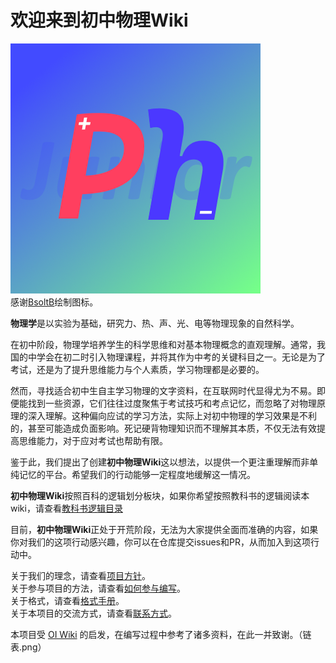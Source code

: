 # 欢迎来到**初中物理Wiki**

![Logo](assets/logo.png)  
感谢[BsoltB](https://github.com/BsoltB)绘制图标。

**物理学**是以实验为基础，研究力、热、声、光、电等物理现象的自然科学。

在初中阶段，物理学培养学生的科学思维和对基本物理概念的直观理解。通常，我国的中学会在初二时引入物理课程，并将其作为中考的关键科目之一。无论是为了考试，还是为了提升思维能力与个人素质，学习物理都是必要的。

然而，寻找适合初中生自主学习物理的文字资料，在互联网时代显得尤为不易。即便能找到一些资源，它们往往过度聚焦于考试技巧和考点记忆，而忽略了对物理原理的深入理解。这种偏向应试的学习方法，实际上对初中物理的学习效果是不利的，甚至可能造成负面影响。死记硬背物理知识而不理解其本质，不仅无法有效提高思维能力，对于应对考试也帮助有限。

鉴于此，我们提出了创建**初中物理Wiki**这以想法，以提供一个更注重理解而非单纯记忆的平台。希望我们的行动能够一定程度地缓解这一情况。

**初中物理Wiki**按照百科的逻辑划分板块，如果你希望按照教科书的逻辑阅读本wiki，请查看[教科书逻辑目录](/intro/textbook.md)

目前，**初中物理Wiki**正处于开荒阶段，无法为大家提供全面而准确的内容，如果你对我们的这项行动感兴趣，你可以在仓库提交issues和PR，从而加入到这项行动中。

关于我们的理念，请查看[项目方针](/intro/policy.md)。  
关于参与项目的方法，请查看[如何参与编写](/intro/how.md)。  
关于格式，请查看[格式手册](intro/format.md)。  
关于本项目的交流方式，请查看[联系方式](intro/contact.md)。

本项目受 [OI Wiki](https://oi-wiki.org/) 的启发，在编写过程中参考了诸多资料，在此一并致谢。（链表.png）

